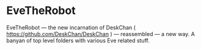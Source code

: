 # EveTheRobot
EveTheRobot — the new incarnation of DeskChan ( https://github.com/DeskChan/DeskChan ) — reassembled — a new way. A banyan of top level folders with various Eve related stuff.
